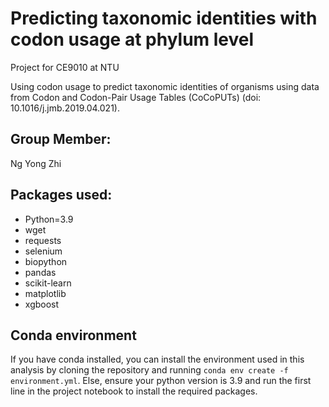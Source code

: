 # Predicting taxonomic identities with codon usage at phylum level
Project for CE9010 at NTU

Using codon usage to predict taxonomic identities of organisms using data from Codon and Codon-Pair Usage Tables (CoCoPUTs) (doi: 10.1016/j.jmb.2019.04.021).

## Group Member:
Ng Yong Zhi

## Packages used:
* Python=3.9
* wget 
* requests 
* selenium 
* biopython 
* pandas 
* scikit-learn 
* matplotlib
* xgboost

## Conda environment
If you have conda installed, you can install the environment used in this analysis by cloning the repository and running `conda env create -f environment.yml`. Else, ensure your python version is 3.9 and run the first line in the project notebook to install the required packages. 
